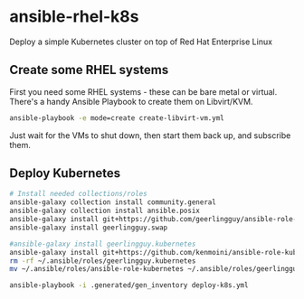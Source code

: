 # ansible-rhel-k8s

Deploy a simple Kubernetes cluster on top of Red Hat Enterprise Linux

## Create some RHEL systems

First you need some RHEL systems - these can be bare metal or virtual.  There's a handy Ansible Playbook to create them on Libvirt/KVM.

```bash
ansible-playbook -e mode=create create-libvirt-vm.yml
```

Just wait for the VMs to shut down, then start them back up, and subscribe them.

## Deploy Kubernetes

```bash
# Install needed collections/roles
ansible-galaxy collection install community.general
ansible-galaxy collection install ansible.posix
ansible-galaxy install git+https://github.com/geerlingguy/ansible-role-security.git
ansible-galaxy install geerlingguy.swap

#ansible-galaxy install geerlingguy.kubernetes
ansible-galaxy install git+https://github.com/kenmoini/ansible-role-kubernetes
rm -rf ~/.ansible/roles/geerlingguy.kubernetes
mv ~/.ansible/roles/ansible-role-kubernetes ~/.ansible/roles/geerlingguy.kubernetes

ansible-playbook -i .generated/gen_inventory deploy-k8s.yml
```